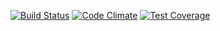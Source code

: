 [![Build Status](https://travis-ci.org/jacobemerick/php-shutterstock-api.svg)](https://travis-ci.org/jacobemerick/php-shutterstock-api)
[![Code Climate](https://codeclimate.com/github/jacobemerick/php-shutterstock-api/badges/gpa.svg)](https://codeclimate.com/github/jacobemerick/php-shutterstock-api)
[![Test Coverage](https://codeclimate.com/github/jacobemerick/php-shutterstock-api/badges/coverage.svg)](https://codeclimate.com/github/jacobemerick/php-shutterstock-api/coverage)
